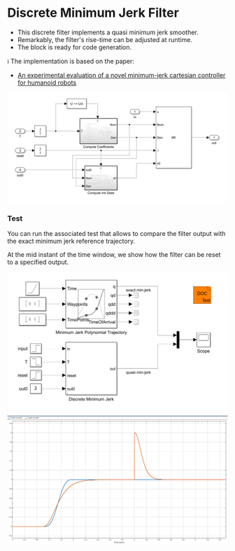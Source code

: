 Discrete Minimum Jerk Filter
============================

- This discrete filter implements a quasi minimum jerk smoother.
- Remarkably, the filter's rise-time can be adjusted at runtime.
- The block is ready for code generation. 

ℹ️ The implementation is based on the paper:
- [An experimental evaluation of a novel minimum-jerk cartesian controller for humanoid robots](https://ieeexplore.ieee.org/document/5650851)

![model](./assets/model.png)

### Test
You can run the associated test that allows to compare the filter output with the exact minimum jerk reference trajectory.

At the mid instant of the time window, we show how the filter can be reset to a specified output.

![test](./assets/test.png)

![results](./assets/results.png)
